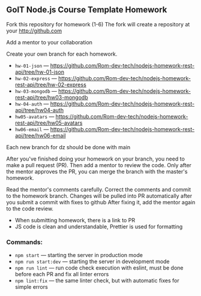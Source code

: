 ## GoIT Node.js Course Template Homework

Fork this repository for homework (1-6)
The fork will create a repository at your http://github.com

Add a mentor to your collaboration

Create your own branch for each homework.

- `hw-01-json` &mdash; https://github.com/Rom-dev-tech/nodejs-homework-rest-api/tree/hw-01-json
- `hw-02-express` &mdash; https://github.com/Rom-dev-tech/nodejs-homework-rest-api/tree/hw-02-express
- `hw-03-mongodb` &mdash; https://github.com/Rom-dev-tech/nodejs-homework-rest-api/tree/hw03-mongodb
- `hw-04-auth` &mdash; https://github.com/Rom-dev-tech/nodejs-homework-rest-api/tree/hw04-auth
- `hw05-avatars` &mdash; https://github.com/Rom-dev-tech/nodejs-homework-rest-api/tree/hw05-avatars
- `hw06-email` &mdash; https://github.com/Rom-dev-tech/nodejs-homework-rest-api/tree/hw06-email

Each new branch for dz should be done with main

After you've finished doing your homework on your branch, you need to make a pull request (PR). Then add a mentor to review the code. Only after the mentor approves the PR, you can merge the branch with the master's homework.

Read the mentor's comments carefully. Correct the comments and commit to the homework branch. Changes will be pulled into PR automatically after you submit a commit with fixes to github
After fixing it, add the mentor again to the code review.

- When submitting homework, there is a link to PR
- JS code is clean and understandable, Prettier is used for formatting

### Commands:

- `npm start` &mdash; starting the server in production mode
- `npm run start:dev` &mdash; starting the server in development mode
- `npm run lint` &mdash; run code check execution with eslint, must be done before each PR and fix all linter errors
- `npm lint:fix` &mdash; the same linter check, but with automatic fixes for simple errors
